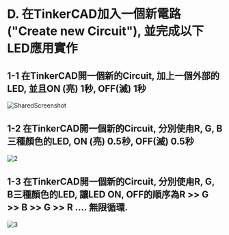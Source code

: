 # D. 在TinkerCAD加入一個新電路("Create new Circuit"), 並完成以下LED應用實作
## 1-1 在TinkerCAD開一個新的Circuit, 加上一個外部的LED, 並且ON (亮) 1秒, OFF(滅) 1秒
![SharedScreenshot](https://user-images.githubusercontent.com/89329182/131237971-cd8d9977-1152-4902-ae46-a29d8533066a.jpg)
## 1-2 在TinkerCAD開一個新的Circuit, 分別使甪R, G, B三種顏色的LED, ON (亮) 0.5秒, OFF(滅) 0.5秒
![2](https://user-images.githubusercontent.com/89329182/131238132-2a36a0e2-3d4b-48d2-a50b-925e9e63505d.jpg)
## 1-3 在TinkerCAD開一個新的Circuit, 分別使甪R, G, B三種顏色的LED, 讓LED ON, OFF的順序為R >> G >> B >> G >> R .... 無限循環.
![3](https://user-images.githubusercontent.com/89329182/131238229-c16305cc-f57f-4411-8ba6-a36cedeb08ee.jpg)

